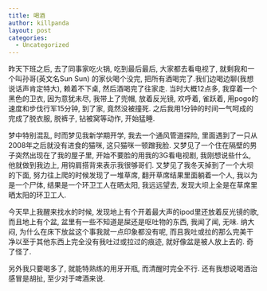 ```yaml
---
title: 喝酒
author: killpanda
layout: post
categories:
  - Uncategorized
---
```

昨天下班之后, 去了同事家吃火锅, 吃到最后最后, 大家都去看电视了, 就剩我和一个叫孙哥(英文名Sun Sun) 的家伙喝个没完, 把所有酒喝完了.我们边喝边聊(我想说话声肯定特大), 赖着不下桌, 然后酒喝完了往家走. 当时大概12点多, 我穿着一个黑色的卫衣, 因为意犹未尽, 我带上了兜帽, 放着反光镜, 欢呼着, 雀跃着, 用pogo的速度和步伐行军15分钟, 到了家, 竟然没被撞死. 之后我用1分钟的时间一气呵成的完成了脱衣服, 脱裤子, 钻被窝等动作, 开始猛睡.

梦中特别混乱, 时而梦见我新学期开学, 我去一个通风管道探险, 里面遇到了一只从2008年之后就没有进食的猫咪, 这只猫咪一顿蹭我脸. 又梦见了一个住在隔壁的男子突然出现在了我的屋子里, 开始不要脸的用我的3G看电视剧, 我刚想说些什么, 他就做到我边上, 用钩肩搭背来表示我很够哥们. 又梦见了我冬天掉到了一个大坝的下面, 努力往上爬的时候发现了一堆草席, 翻开草席结果里面躺着一个人, 我以为是一个尸体, 结果是一个环卫工人在晒太阳, 我远远望去, 发现大坝上全是在草席里晒太阳的环卫工人.

今天早上我醒来找水的时候, 发现地上有个开着最大声的ipod里还放着反光镜的歌, 而且地上有个盆, 盆里有一些不知道是屎还是呕吐物的东西, 我闻了闻, 无味. 纳大闷, 为什么在床下放盆这个事我就一点印象都没有呢, 而且我吐或拉的那么完美干净以至于其他东西上完全没有我吐过或拉过的痕迹, 就好像盆是被人放上去的. 奇了怪了.

另外我只要喝多了, 就能特熟练的用牙开瓶, 而清醒时完全不行. 还有我想说喝酒治感冒是胡扯, 至少对于啤酒来说.
